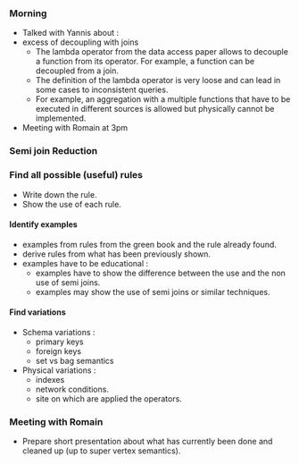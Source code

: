 ### Morning ###

 - Talked with Yannis about :
 - excess of decoupling with joins
   - The lambda operator from the data access paper allows to decouple a function from its operator. For example, a function can be decoupled from a join.
   - The definition of the lambda operator is very loose and can lead in some cases to inconsistent queries.
   - For example, an aggregation with a multiple functions that have to be executed in different sources is allowed but physically cannot be implemented.
 - Meeting with Romain at 3pm
 
 
### Semi join Reduction ### 

### Find all possible (useful) rules ###
 - Write down the rule.
 - Show the use of each rule.

#### Identify examples ####
 - examples from rules from the green book and the rule already found.
 - derive rules from what has been previously shown.
 - examples have to be educational :
   - examples have to show the difference between the use and the non use of semi joins.
   - examples may show the use of semi joins or similar techniques.

#### Find variations ####
 - Schema variations :
   - primary keys
   - foreign keys
   - set vs bag semantics
 - Physical variations :
   - indexes
   - network conditions.
   - site on which are applied the operators.

### Meeting with Romain ###
 - Prepare short presentation about what has currently been done and cleaned up (up to super vertex semantics). 